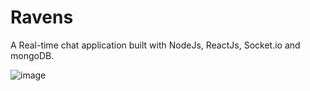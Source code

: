 # Ravens
A Real-time chat application built with NodeJs, ReactJs, Socket.io and mongoDB.

![image](https://github.com/Codestronomer/Ravens/assets/56360107/c48a4749-ce70-4fa4-a2b1-c4db21861e7d)
